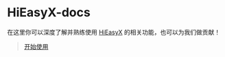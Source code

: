 # HiEasyX-docs

在这里你可以深度了解并熟练使用 [HiEasyX](https://github.com/zouhuidong/HiEasyX) 的相关功能，也可以为我们做贡献！

> [开始使用](https://hiex.alan-crl.top/)